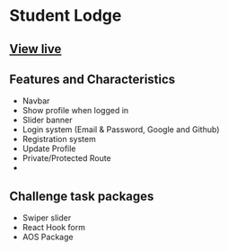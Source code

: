 # Student Lodge

[View live](https://student-lodge.web.app/)
-

Features and Characteristics
-
- Navbar
- Show profile when logged in
- Slider banner
- Login system (Email & Password, Google and Github)
- Registration system
- Update Profile
- Private/Protected Route
- 

Challenge task packages
-
- Swiper slider
- React Hook form
- AOS Package
